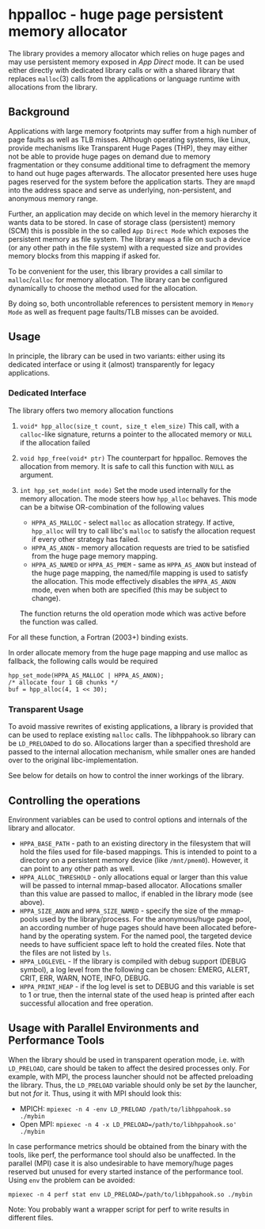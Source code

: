 # hppalloc - huge page persistent memory allocator

The library provides a memory allocator which relies on huge pages and may
use persistent memory exposed in _App Direct_ mode. It can be used either
directly with dedicated library calls or with a shared library that replaces
`malloc`(3) calls from the applications or language runtime with allocations
from the library.

## Background

Applications with large memory footprints may suffer from a high number of page
faults as well as TLB misses.  Although operating systems, like Linux, provide
mechanisms like Transparent Huge Pages (THP), they may either not be able to
provide huge pages on demand due to memory fragmentation or they consume
additional time to defragment the memory to hand out huge pages afterwards.
The allocator presented here uses huge pages reserved for the system before the
application starts. They are `mmap`d into the address space and serve as
underlying, non-persistent, and anonymous memory range.

Further, an application may decide on which level in the memory hierarchy it
wants data to be stored. In case of storage class (persistent) memory (SCM) this
is possible in the so called `App Direct Mode` which exposes the persistent
memory as file system. The library `mmap`s a file on such a device (or any other
path in the file system) with a requested size and provides memory blocks from
this mapping if asked for.

To be convenient for the user, this library provides a call similar to
`malloc`/`calloc` for memory allocation. The library can be configured
dynamically to choose the method used for the allocation.

By doing so, both uncontrollable references to persistent memory in `Memory Mode`
as well as frequent page faults/TLB misses can be avoided.

## Usage 

In principle, the library can be used in two variants: either using its
dedicated interface or using it (almost) transparently for legacy applications.

### Dedicated Interface

The library offers two memory allocation functions

1. `void* hpp_alloc(size_t count, size_t elem_size)`
   This call, with a `calloc`-like signature, returns a pointer to the allocated
   memory or `NULL` if the allocation failed

2. `void hpp_free(void* ptr)`
   The counterpart for hppalloc. Removes the allocation from memory. It is safe
   to call this function with `NULL` as argument.

3. `int hpp_set_mode(int mode)`
   Set the mode used internally for the memory allocation. The mode steers how
   `hpp_alloc` behaves. This mode can be a bitwise OR-combination of the
   following values

   * `HPPA_AS_MALLOC` - select `malloc` as allocation strategy. If active,
     `hpp_alloc` will try to call libc's `malloc` to satisfy the allocation
     request if every other strategy has failed.
   * `HPPA_AS_ANON` - memory allocation requests are tried to be satisfied from
     the huge page memory mapping.
   * `HPPA_AS_NAMED` or `HPPA_AS_PMEM` - same as `HPPA_AS_ANON` but instead of
     the huge page mapping, the named/file mapping is used to satisfy the
     allocation. This mode effectively disables the `HPPA_AS_ANON` mode, even
     when both are specified (this may be subject to change).

   The function returns the old operation mode which was active before the
   function was called.

For all these function, a Fortran (2003+) binding exists.

In order allocate memory from the huge page mapping and use malloc as fallback,
the following calls would be required

```
hpp_set_mode(HPPA_AS_MALLOC | HPPA_AS_ANON);
/* allocate four 1 GB chunks */
buf = hpp_alloc(4, 1 << 30);
```

### Transparent Usage

To avoid massive rewrites of existing applications, a library is provided that
can be used to replace existing `malloc` calls. The libhppahook.so library can
be `LD_PRELOAD`ed to do so. Allocations larger than a specified threshold are
passed to the internal allocation mechanism, while smaller ones are handed over
to the original libc-implementation.

See below for details on how to control the inner workings of the library.

## Controlling the operations

Environment variables can be used to control options and internals of the
library and allocator.

* `HPPA_BASE_PATH` - path to an existing directory in the filesystem that will
  hold the files used for file-based mappings. This is intended to point to a
  directory on a persistent memory device (like `/mnt/pmem0`). However, it can
  point to any other path as well.
* `HPPA_ALLOC_THRESHOLD` - only allocations equal or larger than this value will
  be passed to internal mmap-based allocator. Allocations smaller than this
  value are passed to malloc, if enabled in the library mode (see above).
* `HPPA_SIZE_ANON` and `HPPA_SIZE_NAMED` - specify the size of the mmap-pools
  used by the library/process. For the anonymous/huge page pool, an according
  number of huge pages should have been allocated before-hand by the operating
  system. For the named pool, the targeted device needs to have sufficient space
  left to hold the created files. Note that the files are not listed by `ls`.
* `HPPA_LOGLEVEL` - If the library is compiled with debug support (DEBUG
  symbol), a log level from the following can be chosen: EMERG, ALERT, CRIT,
  ERR, WARN, NOTE, INFO, DEBUG.
* `HPPA_PRINT_HEAP` - if the log level is set to DEBUG and this variable is set
  to 1 or true, then the internal state of the used heap is printed after each
  successful allocation and free operation.

## Usage with Parallel Environments and Performance Tools

When the library should be used in transparent operation mode, i.e. with
`LD_PRELOAD`, care should be taken to affect the desired processes only.
For example, with MPI, the process launcher should not be affected preloading
the library. Thus, the `LD_PRELOAD` variable should only be set _by_ the
launcher, but not _for_ it. Thus, using it with MPI should look this:

 * MPICH: `mpiexec -n 4 -env LD_PRELOAD /path/to/libhppahook.so ./mybin`
 * Open MPI: `mpiexec -n 4 -x LD_PRELOAD=/path/to/libhppahook.so' ./mybin`

In case performance metrics should be obtained from the binary with the tools,
like perf, the performance tool should also be unaffected. In the parallel (MPI)
case it is also undesirable to have memory/huge pages reserved but unused for
every started instance of the performance tool. Using `env` the problem can be
avoided:

 `mpiexec -n 4 perf stat env LD_PRELOAD=/path/to/libhppahook.so ./mybin`

Note: You probably want a wrapper script for perf to write results in different
files.

